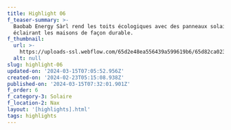 ```yaml
---
title: Highlight 06
f_teaser-summary: >-
  Baobab Energy Sàrl rend les toits écologiques avec des panneaux solaires,
  éclairant les maisons de façon durable.
f_thumbnail:
  url: >-
    https://uploads-ssl.webflow.com/65d2e48ea556439a599619b6/65d82ca02310178db5232c43_nax.jpg
  alt: null
slug: highlight-06
updated-on: '2024-03-15T07:05:52.956Z'
created-on: '2024-02-23T05:15:08.938Z'
published-on: '2024-03-15T07:32:01.901Z'
f_order: 6
f_category-3: Solaire
f_location-2: Nax
layout: '[highlights].html'
tags: highlights
---
```




